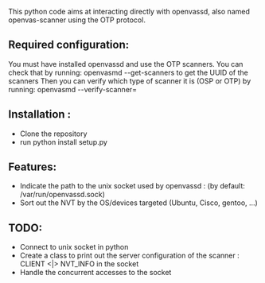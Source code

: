 

This python code aims at interacting directly with openvassd, also named openvas-scanner using the OTP protocol.

## Required configuration:

You must have installed openvassd and use the OTP scanners. You can check that by running:
openvasmd --get-scanners to get the UUID of the scanners
Then you can verify which type of scanner it is (OSP or OTP) by running:
openvasmd --verify-scanner=<UUID scanner>

## Installation :

* Clone the repository
* run python install setup.py


## Features:

* Indicate the path to the unix socket used by openvassd : (by default: /var/run/openvassd.sock)
* Sort out the NVT by the OS/devices targeted (Ubuntu, Cisco, gentoo, ...)

## TODO:

* Connect to unix socket in python
* Create a class to print out the server configuration of the scanner : CLIENT <|> NVT_INFO in the socket
* Handle the concurrent accesses to the socket

